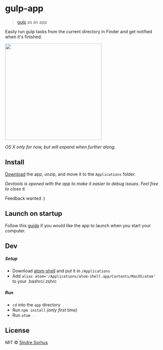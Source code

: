 # gulp-app

> [gulp](https://github.com/gulpjs/gulp) as an app

Easily run gulp tasks from the current directory in Finder and get notified when it's finished.

<img src="media/screenshot.png" width="315">

*OS X only for now, but will expand when further along.*


## Install

[Download](https://github.com/sindresorhus/gulp-app/releases) the app, unzip, and move it to the `Applications` folder.

*Devtools is opened with the app to make it easier to debug issues. Feel free to close it.*

Feedback wanted :)


## Launch on startup

Follow this [guide](https://github.com/sindresorhus/guides/blob/master/launch-app-on-startup-osx.md) if you would like the app to launch when you start your computer.


## Dev

##### Setup

- Download [atom-shell](https://github.com/atom/atom-shell/releases) and put it in `/Applications`
- Add `alias atom='/Applications/atom-shell.app/Contents/MacOS/atom'` to your .bashrc/.zshrc

##### Run

- `cd` into the `app` directory
- Run `npm install` *(only first time)*
- Run `atom .`


## License

MIT © [Sindre Sorhus](http://sindresorhus.com)
